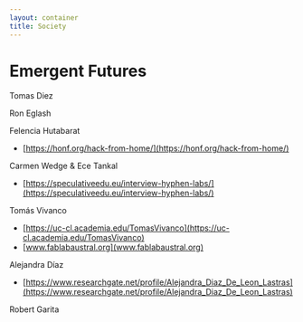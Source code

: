 ```yaml
---
layout: container
title: Society
---
```


# Emergent Futures

Tomas Diez

Ron Eglash

Felencia Hutabarat
* [https://honf.org/hack-from-home/](https://honf.org/hack-from-home/)

Carmen Wedge & Ece Tankal
* [https://speculativeedu.eu/interview-hyphen-labs/](https://speculativeedu.eu/interview-hyphen-labs/)

Tomás Vivanco
* [https://uc-cl.academia.edu/TomasVivanco](https://uc-cl.academia.edu/TomasVivanco)
* [www.fablabaustral.org](www.fablabaustral.org)

Alejandra Díaz
* [https://www.researchgate.net/profile/Alejandra_Diaz_De_Leon_Lastras](https://www.researchgate.net/profile/Alejandra_Diaz_De_Leon_Lastras)


Robert Garita




